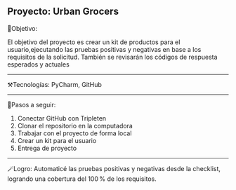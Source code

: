 Proyecto: Urban Grocers 
-------------------------------------------------------------------------------------------------------------------------------------------------------

🎯Objetivo:

El objetivo del proyecto es crear un kit de productos para el usuario,ejecutando las pruebas positivas y negativas en base a los requisitos de la solicitud.
También se revisarán los códigos de respuesta esperados y actuales

-------------------------------------------------------------------------------------------------------------------------------------------------------

⚒️Tecnologías: PyCharm, GitHub

-------------------------------------------------------------------------------------------------------------------------------------------------------

📍Pasos a seguir:
1. Conectar GitHub con Tripleten
2. Clonar el repositorio en la computadora
3. Trabajar con el proyecto de forma local
4. Crear un kit para el usuario
5. Entrega de proyecto
-------------------------------------------------------------------------------------------------------------------------------------------------------

🪄Logro:
Automaticé las pruebas positivas y negativas desde la checklist, logrando una cobertura del 100 % de los requisitos.




